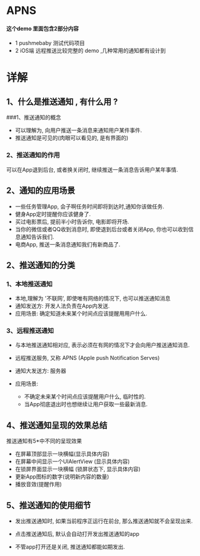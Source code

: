 # APNS

#### 这个demo 里面包含2部分内容 
- 1 pushmebaby 测试代码项目
- 2 iOS端 远程推送比较完整的 demo ,几种常用的通知都有设计到







# 详解



## 1、什么是推送通知 , 有什么用 ? 

###1、推送通知的概念

- 可以理解为, 向用户推送一条消息来通知用户某件事件. 
- 推送通知是可见的(肉眼可以看见的, 是有界面的)

### 2、推送通知的作用

可以在App退到后台, 或者换关闭时, 继续推送一条消息告诉用户某年事情. 





## 2、通知的应用场景

- 一些任务管理App, 会子啊任务时间即将到达时,通知你该做任务.
- 健身App定时提醒你应该健身了. 
- 买过电影票后, 提前半小时告诉你, 电影即将开场. 
- 当你的微信或者QQ收到消息时, 即使退到后台或者关闭App, 你也可以收到信息通知告诉我们. 
- 电商App, 推送一条消息通知我们有新商品了. 





## 2、推送通知的分类

### 1、本地推送通知

- 本地,理解为 '不联网', 即使唯有网络的情况下, 也可以推送通知消息 
- 通知发送方: 开发人法负责在App内发送. 
- 应用场景: 确定知道未来某个时间点应该提醒用用户什么.  



### 3、远程推送通知

- 与本地推送通知相对应,  表示必须在有网的情况下才会向用户推送通知消息. 
- 远程推送服务, 又称 APNS (Apple push Notification Serves)

- 通知大发送方: 服务器

- 应用场景:

  - 不确定未来某个时间点应该提醒用户什么, 临时性的. 
  - 当App彻底退出时也想继续让用户获取一些最新消息. 

  

## 4、推送通知呈现的效果总结

推送通知有5*中不同的呈现效果

- 在屏幕顶部显示一块横幅(显示具体内容)
- 在屏幕中间显示一个UIAlertView (显示具体内容)
- 在锁屏界面显示一块横幅 (锁屏状态下, 显示具体内容)
- 更新App图标的数字(说明新内容的数量)
- 播放音效(提醒作用)





## 5、推送通知的使用细节

- 发出推送通知时, 如果当前程序正运行在前台, 那么推送通知就不会呈现出来. 

- 点击推送通知后, 默认会自动打开发出推送通知的app
- 不管app打开还是关闭, 推送通知都能如期发出. 





































